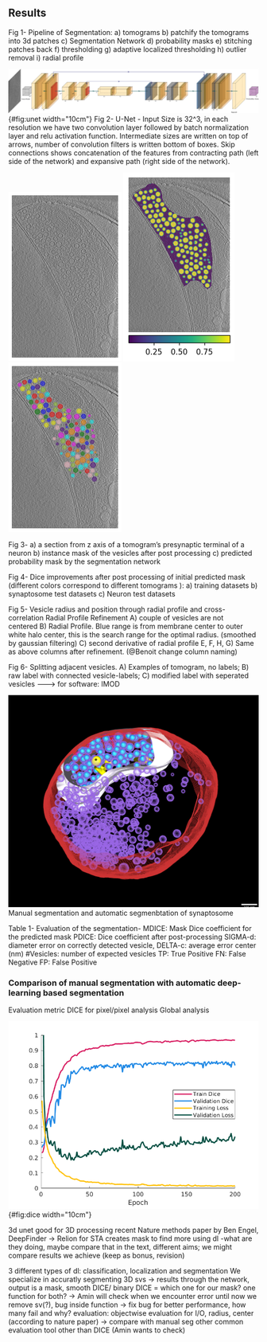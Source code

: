 ## Results



Fig 1- Pipeline of Segmentation: a) tomograms b) patchify the tomograms into 3d patches c) Segmentation Network d) probability masks  e) stitching patches back f) thresholding g) adaptive localized thresholding h) outlier removal i) radial profile




![UNET.](images/unet.png){#fig:unet width="10cm"}
Fig 2- U-Net - Input Size is 32^3, in each resolution we have two convolution layer followed by batch normalization layer and relu activation function. Intermediate sizes are written on top of arrows, number of convolution filters is written bottom of boxes. Skip connections shows concatenation of the features from contracting path (left side of the network) and expansive path (right side of the network).




![tom1.](images/tom.png)
![tom2.](images/tom2.png)
![tom3.](images/tom3.png)

Fig 3- a) a section from z axis of a tomogram’s presynaptic terminal of a neuron
b) instance mask of the vesicles after post processing
c) predicted probability mask by the segmentation network



Fig 4- Dice improvements after post processing of initial predicted mask (different colors correspond to different tomograms ): a) training datasets b) synaptosome test datasets c) Neuron test datasets 


Fig 5- Vesicle radius and position through radial profile and cross-correlation
Radial Profile Refinement A) couple of vesicles are not centered B) Radial Profile. Blue range is from membrane center to outer white halo center, this is the search range for the optimal radius. (smoothed by gaussian filtering) C) second derivative of radial profile
E, F, H, G) Same as above columns after refinement. (@Benoit change column naming)


Fig 6- Splitting adjacent vesicles. A) Examples of tomogram, no labels; B) raw label with connected vesicle-labels; C) modified label with seperated vesicles ---> for software: IMOD

![3d.](images/3d.png)
Manual segmentation and automatic segmenbtation of synaptosome

Table 1- Evaluation of the segmentation- MDICE: Mask Dice coefficient for the predicted mask PDICE: Dice coefficient after post-processing SIGMA-d: diameter error on correctly detected vesicle, DELTA-c: average error center (nm) #Vesicles: number of expected vesicles TP: True Positive  FN: False Negative FP: False Positive


### Comparison of manual segmentation with automatic deep-learning based segmentation
Evaluation metric DICE for pixel/pixel analysis
Global analysis

![Dice coefficient and loss value for training and validation set.](images/blinddice.png){#fig:dice width="10cm"}


3d unet good for 3D processing
recent Nature methods paper by Ben Engel, DeepFinder -> Relion for STA creates mask to find more using dl
	-what are they doing, maybe compare that in the text, different aims; we might compare results we achieve (keep as bonus, revision)

3 different types of dl: classification, localization and segmentation
We specialize in accuratly segmenting 3D svs -> results
through the network, output is a mask, smooth DICE/ binary DICE = which one for our mask? one function for both? -> Amin will check
when we encounter error until now we remove sv(?), bug inside function -> fix bug for better performance, how many fail and why?
evaluation: objectwise evaluation for I/O, radius, center (according to nature paper) -> compare with manual seg
	other common evaluation tool other than DICE (Amin wants to check)
  
  
